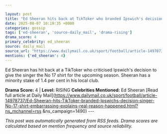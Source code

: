 ```yaml
---

layout: post
title: "Ed Sheeran hits back at TikToker who branded Ipswich's decision to give singer No 17 shirt as 'embarrassing' - as he explains the real reason why it happened"
date: 2025-08-07 10:19:35 +0000
categories: gossip
tags: ['ed-sheeran', 'source-daily_mail', 'drama-rising']
drama_score: 4
primary_celebrity: ed_sheeran
source: daily_mail
source_url: "https://www.dailymail.co.uk/sport/football/article-14978737/Ed-Sheeran-hits-TikToker-branded-Ipswichs-decision-singer-No-17-shirt-embarrassing-explains-real-reason-happened.html?ns_mchannel=rss&1490&campaign=1490"
mentions: {'ed_sheeran': 4}
---
```


Ed Sheeran has hit back at a TikToker who criticised Ipswich's decision to give the singer the No 17 shirt for the upcoming season. Sheeran has a minority stake of 1.4 per cent in his local club.

**Drama Score:** 4 | **Level:** RISING **Celebrities Mentioned:** Ed Sheeran [Read full article at Daily Mail](https://www.dailymail.co.uk/sport/football/article-14978737/Ed-Sheeran-hits-TikToker-branded-Ipswichs-decision-singer-No-17-shirt-embarrassing-explains-real-reason-happened.html?ns_mchannel=rss &ns_campaign=1490) --- 

*This post was automatically generated from RSS feeds. Drama scores are calculated based on mention frequency and source reliability.*